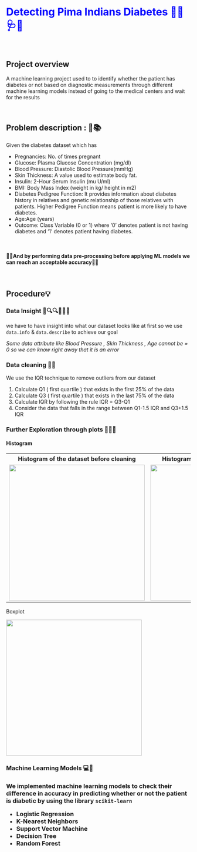 
<h1 style="color:blue">Detecting Pima Indians Diabetes 👨‍⚕️🩺🏥</h1><br>
<h2>Project overview</h2>
<p>A machine learning project used to to identify whether the patient has diabetes or not based on diagnostic measurements through different machine learning models instead
of going to the medical centers and wait for the results</p><br>
<h2>Problem description : 📖📚 </h2>
<p>Given the diabetes dataset which has 
<ul>
  <li>Pregnancies: No. of times pregnant</li>
  <li>Glucose: Plasma Glucose Concentration (mg/dl)</li>
  <li>Blood Pressure: Diastolic Blood Pressure(mmHg)</li>
  <li>Skin Thickness: A value used to estimate body fat.</li>
  <li>Insulin: 2-Hour Serum Insulin (mu U/ml)</li>
  <li>BMI: Body Mass Index (weight in kg/ height in m2)</li>
  <li>Diabetes Pedigree Function: It provides information about diabetes history in relatives and genetic relationship of those relatives with patients. Higher Pedigree Function means patient is more likely to have diabetes.</li>
  <li>Age:Age (years)</li>
  <li>Outcome: Class Variable (0 or 1) where ‘0’ denotes patient is not having diabetes and ‘1’ denotes patient having diabetes.</li> 
</ul><br>
<h4> 🎈🎉And by performing data pre-processing before applying ML models we can reach an acceptable accuracy🎈🎉</h4>

</p><br>
<h2>Procedure💡</h>
<h3>Data Insight 🔭🔍🔍🕵🏻‍♂️</h3>
<p> we have to have insight into what our dataset looks like at first so we use <code>data.info</code> & <code>data.describe</code> to achieve our goal </p>
<i> Some data attribute like Blood Pressure , Skin Thickness , Age cannot be = 0 so we can know right away that it is an error</i>
<h3>Data cleaning 🧹🧽</h3>

<p> We use the IQR technique to remove outliers from our dataset </p>
<ol>
  <li> Calculate Q1 ( first quartile ) that exists in the first 25% of the data </li>
  <li> Calculate Q3 ( first quartile ) that exists in the last 75% of the data </li>
  <li> Calculate IQR by following the rule IQR = Q3-Q1 </li>
  <li> Consider the data that falls in the range between Q1-1.5 IQR and Q3+1.5 IQR </li>
</ol>
<h3>Further Exploration through plots 🕵🏻‍♂️</h3>
<h4>Histogram</h4>
<table style="width:100%">
  <tr>
    <th>Histogram of the dataset before cleaning</th>
    <th>Histogram of the dataset after cleaning</th> 
  </tr>
  <tr>
    <td><img src="https://cdn.discordapp.com/attachments/820090984553119765/853248251952103424/unknown.png" width="370"/></td>
    <td><img src="https://cdn.discordapp.com/attachments/820090984553119765/853052231238025256/unknown.png" width="370"/></td>
  </tr>
</table>

<p> Boxplot </p>
<img src="https://cdn.discordapp.com/attachments/820090984553119765/853249289543614464/unknown.png" width="370"/><br>
<h3> Machine Learning Models 💻🤔 <h3>
<p>  We implemented machine learning models to check their difference in accuracy in predicting whether or not the patient is diabetic by using the library 
  <code>scikit-learn</code> </p>
  <ul>
    <li>Logistic Regression</li>
    <li>K-Nearest Neighbors</li> 
    <li>Support Vector Machine</li> 
    <li>Decision Tree</li> 
    <li>Random Forest </li>
  </ul>


